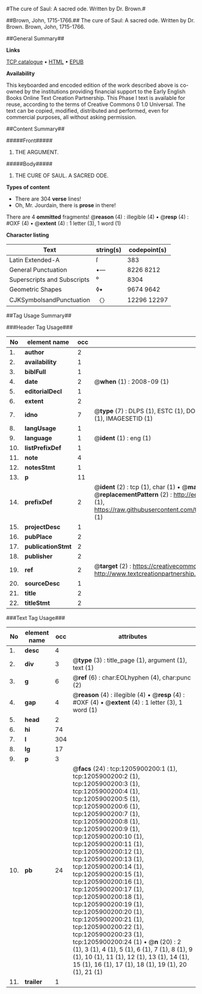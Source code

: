 #The cure of Saul: A sacred ode. Written by Dr. Brown.#

##Brown, John, 1715-1766.##
The cure of Saul: A sacred ode. Written by Dr. Brown.
Brown, John, 1715-1766.

##General Summary##

**Links**

[TCP catalogue](http://www.ota.ox.ac.uk/tcp/)  • 
[HTML](http://tei.it.ox.ac.uk/tcp/Texts-HTML/free/004/004802907.html)  • 
[EPUB](http://tei.it.ox.ac.uk/tcp/Texts-EPUB/free/004/004802907.epub)

**Availability**

This keyboarded and encoded edition of the
	       work described above is co-owned by the institutions
	       providing financial support to the Early English Books
	       Online Text Creation Partnership. This Phase I text is
	       available for reuse, according to the terms of Creative
	       Commons 0 1.0 Universal. The text can be copied,
	       modified, distributed and performed, even for
	       commercial purposes, all without asking permission.


##Content Summary##

#####Front#####

1. THE ARGUMENT.

#####Body#####

1. THE CURE OF SAUL. A SACRED ODE.

**Types of content**

  * There are 304 **verse** lines!
  * Oh, Mr. Jourdain, there is **prose** in there!

There are 4 **ommitted** fragments! 
 @__reason__ (4) : illegible (4)  •  @__resp__ (4) : #OXF (4)  •  @__extent__ (4) : 1 letter (3), 1 word (1)

**Character listing**


|Text|string(s)|codepoint(s)|
|---|---|---|
|Latin Extended-A|ſ|383|
|General Punctuation|•—|8226 8212|
|Superscripts             and Subscripts|⁰|8304|
|Geometric Shapes|◊▪|9674 9642|
|CJKSymbolsandPunctuation|〈〉|12296 12297|

##Tag Usage Summary##

###Header Tag Usage###

|No|element name|occ|attributes|
|---|---|---|---|
|1.|__author__|2||
|2.|__availability__|1||
|3.|__biblFull__|1||
|4.|__date__|2| @__when__ (1) : 2008-09 (1)|
|5.|__editorialDecl__|1||
|6.|__extent__|2||
|7.|__idno__|7| @__type__ (7) : DLPS (1), ESTC (1), DOCNO (1), TCP (1), GALEDOCNO (1), CONTENTSET (1), IMAGESETID (1)|
|8.|__langUsage__|1||
|9.|__language__|1| @__ident__ (1) : eng (1)|
|10.|__listPrefixDef__|1||
|11.|__note__|4||
|12.|__notesStmt__|1||
|13.|__p__|11||
|14.|__prefixDef__|2| @__ident__ (2) : tcp (1), char (1)  •  @__matchPattern__ (2) : ([0-9\-]+):([0-9IVX]+) (1), (.+) (1)  •  @__replacementPattern__ (2) : http://eebo.chadwyck.com/downloadtiff?vid=$1&page=$2 (1), https://raw.githubusercontent.com/textcreationpartnership/Texts/master/tcpchars.xml#$1 (1)|
|15.|__projectDesc__|1||
|16.|__pubPlace__|2||
|17.|__publicationStmt__|2||
|18.|__publisher__|2||
|19.|__ref__|2| @__target__ (2) : https://creativecommons.org/publicdomain/zero/1.0/ (1), http://www.textcreationpartnership.org/docs/. (1)|
|20.|__sourceDesc__|1||
|21.|__title__|2||
|22.|__titleStmt__|2||


###Text Tag Usage###

|No|element name|occ|attributes|
|---|---|---|---|
|1.|__desc__|4||
|2.|__div__|3| @__type__ (3) : title_page (1), argument (1), text (1)|
|3.|__g__|6| @__ref__ (6) : char:EOLhyphen (4), char:punc (2)|
|4.|__gap__|4| @__reason__ (4) : illegible (4)  •  @__resp__ (4) : #OXF (4)  •  @__extent__ (4) : 1 letter (3), 1 word (1)|
|5.|__head__|2||
|6.|__hi__|74||
|7.|__l__|304||
|8.|__lg__|17||
|9.|__p__|3||
|10.|__pb__|24| @__facs__ (24) : tcp:1205900200:1 (1), tcp:1205900200:2 (1), tcp:1205900200:3 (1), tcp:1205900200:4 (1), tcp:1205900200:5 (1), tcp:1205900200:6 (1), tcp:1205900200:7 (1), tcp:1205900200:8 (1), tcp:1205900200:9 (1), tcp:1205900200:10 (1), tcp:1205900200:11 (1), tcp:1205900200:12 (1), tcp:1205900200:13 (1), tcp:1205900200:14 (1), tcp:1205900200:15 (1), tcp:1205900200:16 (1), tcp:1205900200:17 (1), tcp:1205900200:18 (1), tcp:1205900200:19 (1), tcp:1205900200:20 (1), tcp:1205900200:21 (1), tcp:1205900200:22 (1), tcp:1205900200:23 (1), tcp:1205900200:24 (1)  •  @__n__ (20) : 2 (1), 3 (1), 4 (1), 5 (1), 6 (1), 7 (1), 8 (1), 9 (1), 10 (1), 11 (1), 12 (1), 13 (1), 14 (1), 15 (1), 16 (1), 17 (1), 18 (1), 19 (1), 20 (1), 21 (1)|
|11.|__trailer__|1||
